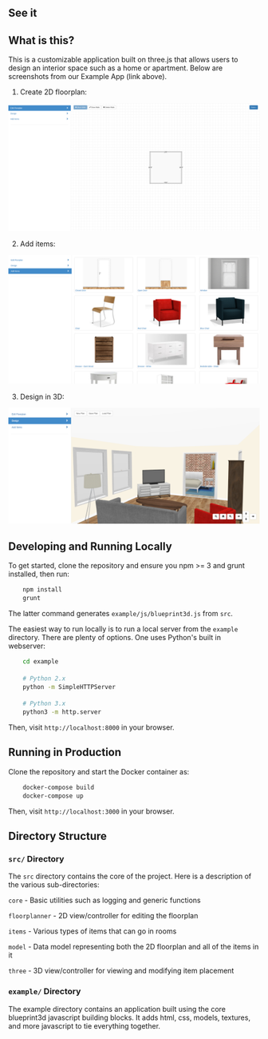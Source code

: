 ## See it

## What is this?

This is a customizable application built on three.js that allows users to design an interior space such as a home or apartment. Below are screenshots from our Example App (link above). 

1) Create 2D floorplan:

![floorplan](img/arvr_1.png)

2) Add items:

![add_items](img/arvr_2.png)

3) Design in 3D:

![3d_design](img/arvr_3.png)

## Developing and Running Locally

To get started, clone the repository and ensure you npm >= 3 and grunt installed, then run:

```bash
    npm install
    grunt
```

The latter command generates `example/js/blueprint3d.js` from `src`.

The easiest way to run locally is to run a local server from the `example` directory. There are plenty of options. One uses Python's built in webserver:

```bash
    cd example

    # Python 2.x
    python -m SimpleHTTPServer

    # Python 3.x
    python3 -m http.server
```

Then, visit `http://localhost:8000` in your browser.

## Running in Production

Clone the repository and start the Docker container as:

```bash
    docker-compose build
    docker-compose up
```

Then, visit `http://localhost:3000` in your browser.

## Directory Structure

### `src/` Directory

The `src` directory contains the core of the project. Here is a description of the various sub-directories:

`core` - Basic utilities such as logging and generic functions

`floorplanner` - 2D view/controller for editing the floorplan

`items` - Various types of items that can go in rooms

`model` - Data model representing both the 2D floorplan and all of the items in it

`three` - 3D view/controller for viewing and modifying item placement


### `example/` Directory

The example directory contains an application built using the core blueprint3d javascript building blocks. It adds html, css, models, textures, and more javascript to tie everything together.
